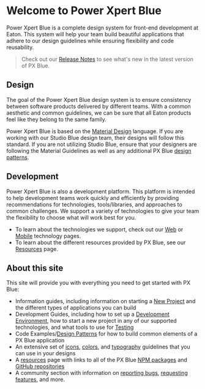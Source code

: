 # Welcome to Power Xpert Blue
Power Xpert Blue is a complete design system for front-end development at Eaton. This system will help your team build beautiful applications that adhere to our design guidelines while ensuring flexibility and code reusability.

>Check out our [Release Notes](/release-notes) to see what's new in the latest version of PX Blue.

## Design
The goal of the Power Xpert Blue design system is to ensure consistency between software products delivered by different teams. With a common aesthetic and common guidelines, we can be sure that all Eaton products feel like they belong to the same family.

Power Xpert Blue is based on the [Material Design](https://material.io/) language. If you are working with our Studio Blue design team, their designs will follow this standard. If you are not utilizing Studio Blue, ensure that your designers are following the Material Guidelines as well as any additional PX Blue [design patterns](/patterns/appbar).

## Development
Power Xpert Blue is also a development platform. This platform is intended to help development teams work quickly and efficiently by providing recommendations for technologies, tools/libraries, and approaches to common challenges. We support a variety of technologies to give your team the flexibility to choose what will work best for you.

* To learn about the technologies we support, check out our [Web](/development/frameworks-web/intro) or [Mobile](/development/frameworks-mobile/intro) technology pages.
* To learn about the different resources provided by PX Blue, see our [Resources](/resources) page.

## About this site
This site will provide you with everything you need to get started with PX Blue: 

- Information guides, including information on starting a [New Project](/get-started/new-project) and the different types of applications you can build
- Development Guides, including how to set up a [Development Environment](/development/environment), how to start a new project in any of our supported technologies, and what tools to use for [Testing](/development/testing)
- Code Examples/[Design Patterns](/patterns/appbar) for how to build common elements of a PX Blue application
- An extensive set of [icons](/style/iconography), [colors](style/color), and [typography](style/typography) guidelines that you can use in your designs
- A [resources](/resources) page with links to all of the PX Blue [NPM packages](https://www.npmjs.com/org/pxblue) and [GitHub repositories](https://github.com/pxblue)
- A community section with information on [reporting bugs](/community/bugs), [requesting features](/community/features), and more.